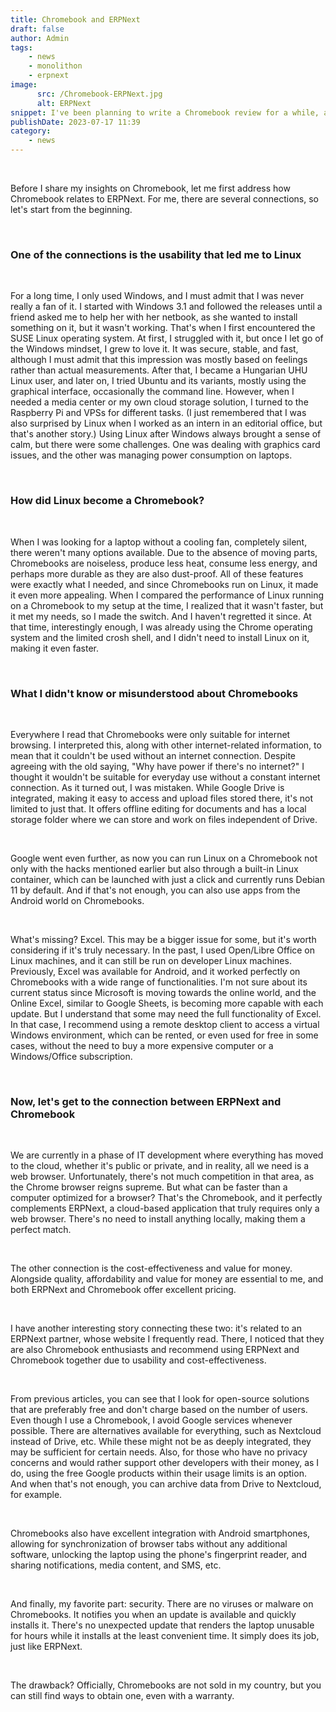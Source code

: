 ```yaml
---
title: Chromebook and ERPNext
draft: false
author: Admin
tags:
    - news
    - monolithon
    - erpnext
image:
      src: /Chromebook-ERPNext.jpg
      alt: ERPNext
snippet: I've been planning to write a Chromebook review for a while, and now is the right time because both Chromebook and ERPNext have become excellent choices for both personal and business use.
publishDate: 2023-07-17 11:39
category:
    - news
---
```


<p><br></p><p>Before I share my insights on Chromebook, let me first address how Chromebook relates to ERPNext. For me, there are several connections, so let's start from the beginning.</p><p><br></p><h3>One of the connections is the usability that led me to Linux</h3><p><br></p><p>For a long time, I only used Windows, and I must admit that I was never really a fan of it. I started with Windows 3.1 and followed the releases until a friend asked me to help her with her netbook, as she wanted to install something on it, but it wasn't working. That's when I first encountered the SUSE Linux operating system. At first, I struggled with it, but once I let go of the Windows mindset, I grew to love it. It was secure, stable, and fast, although I must admit that this impression was mostly based on feelings rather than actual measurements. After that, I became a Hungarian UHU Linux user, and later on, I tried Ubuntu and its variants, mostly using the graphical interface, occasionally the command line. However, when I needed a media center or my own cloud storage solution, I turned to the Raspberry Pi and VPSs for different tasks. (I just remembered that I was also surprised by Linux when I worked as an intern in an editorial office, but that's another story.) Using Linux after Windows always brought a sense of calm, but there were some challenges. One was dealing with graphics card issues, and the other was managing power consumption on laptops.</p><p><br></p><h3>How did Linux become a Chromebook?</h3><p><br></p><p>When I was looking for a laptop without a cooling fan, completely silent, there weren't many options available. Due to the absence of moving parts, Chromebooks are noiseless, produce less heat, consume less energy, and perhaps more durable as they are also dust-proof. All of these features were exactly what I needed, and since Chromebooks run on Linux, it made it even more appealing. When I compared the performance of Linux running on a Chromebook to my setup at the time, I realized that it wasn't faster, but it met my needs, so I made the switch. And I haven't regretted it since. At that time, interestingly enough, I was already using the Chrome operating system and the limited crosh shell, and I didn't need to install Linux on it, making it even faster.</p><p><br></p><h3>What I didn't know or misunderstood about Chromebooks</h3><p><br></p><p>Everywhere I read that Chromebooks were only suitable for internet browsing. I interpreted this, along with other internet-related information, to mean that it couldn't be used without an internet connection. Despite agreeing with the old saying, "Why have power if there's no internet?" I thought it wouldn't be suitable for everyday use without a constant internet connection. As it turned out, I was mistaken. While Google Drive is integrated, making it easy to access and upload files stored there, it's not limited to just that. It offers offline editing for documents and has a local storage folder where we can store and work on files independent of Drive.</p><p><br></p><p>Google went even further, as now you can run Linux on a Chromebook not only with the hacks mentioned earlier but also through a built-in Linux container, which can be launched with just a click and currently runs Debian 11 by default. And if that's not enough, you can also use apps from the Android world on Chromebooks.</p><p><br></p><p>What's missing? Excel. This may be a bigger issue for some, but it's worth considering if it's truly necessary. In the past, I used Open/Libre Office on Linux machines, and it can still be run on developer Linux machines. Previously, Excel was available for Android, and it worked perfectly on Chromebooks with a wide range of functionalities. I'm not sure about its current status since Microsoft is moving towards the online world, and the Online Excel, similar to Google Sheets, is becoming more capable with each update. But I understand that some may need the full functionality of Excel. In that case, I recommend using a remote desktop client to access a virtual Windows environment, which can be rented, or even used for free in some cases, without the need to buy a more expensive computer or a Windows/Office subscription.</p><p><br></p><h3>Now, let's get to the connection between ERPNext and Chromebook</h3><p><br></p><p>We are currently in a phase of IT development where everything has moved to the cloud, whether it's public or private, and in reality, all we need is a web browser. Unfortunately, there's not much competition in that area, as the Chrome browser reigns supreme. But what can be faster than a computer optimized for a browser? That's the Chromebook, and it perfectly complements ERPNext, a cloud-based application that truly requires only a web browser. There's no need to install anything locally, making them a perfect match.</p><p><br></p><p>The other connection is the cost-effectiveness and value for money. Alongside quality, affordability and value for money are essential to me, and both ERPNext and Chromebook offer excellent pricing.</p><p><br></p><p>I have another interesting story connecting these two: it's related to an ERPNext partner, whose website I frequently read. There, I noticed that they are also Chromebook enthusiasts and recommend using ERPNext and Chromebook together due to usability and cost-effectiveness.</p><p><br></p><p>From previous articles, you can see that I look for open-source solutions that are preferably free and don't charge based on the number of users. Even though I use a Chromebook, I avoid Google services whenever possible. There are alternatives available for everything, such as Nextcloud instead of Drive, etc. While these might not be as deeply integrated, they may be sufficient for certain needs. Also, for those who have no privacy concerns and would rather support other developers with their money, as I do, using the free Google products within their usage limits is an option. And when that's not enough, you can archive data from Drive to Nextcloud, for example.</p><p><br></p><p>Chromebooks also have excellent integration with Android smartphones, allowing for synchronization of browser tabs without any additional software, unlocking the laptop using the phone's fingerprint reader, and sharing notifications, media content, and SMS, etc.</p><p><br></p><p>And finally, my favorite part: security. There are no viruses or malware on Chromebooks. It notifies you when an update is available and quickly installs it. There's no unexpected update that renders the laptop unusable for hours while it installs at the least convenient time. It simply does its job, just like ERPNext.</p><p><br></p><p>The drawback? Officially, Chromebooks are not sold in my country, but you can still find ways to obtain one, even with a warranty.</p>
